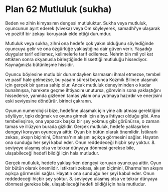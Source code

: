 # Plan 62 Mutluluk (sukha)

Beden ve zihin kimyasının dengesi mutluluktur. Sukha veya mutluluk, oyuncunun ayırt ederek (viveka) veya Om söyleyerek, samadhi'ye ulaşarak ve pozitif bir zekayı koruyarak elde ettiği durumdur.

Mutluluk veya sukha, zihni ona hedefe çok yakın olduğunu söylediğinde oyuncuya gelir ve ona özgürlüğe yaklaştığına dair güven verir. Yaşadığı duygular tarif edilemez, kelimelerle tarif edilemez. Nehrin bin mil yol kat ettikten sonra okyanusla birleştiğinde hissettiği mutluluğu hissediyor. Kaynağınızla bütünleşme hissidir.

Oyuncu böylesine mutlu bir durumdayken karmasını ihmal etmezse, tembel ve pasif hale gelmezse, bu yaşam süresi boyunca Kozmik Bilince ulaşmak için gerçek bir şansa sahip olur. Ancak mutluluk deneyiminden o kadar bunalmışsa, harekete geçme ihtiyacını unutursa, görevinin sona yaklaştığını hissederse, yanında gizlenen tamas yılanı onu yutmaya hazırdır ve enerjisini eski seviyesine döndürür. birinci çakranın.

Oyunun numerolojisi bize, hedefine ulaşmak için yine altı atması gerektiğini söylüyor, tıpkı doğmak ve oyuna girmek için altıya ihtiyacı olduğu gibi. Ama tembelleşirse, ona yapacak başka bir şey yokmuş gibi görünürse, o zaman tamas ve illüzyon burada gizlidir. Gerçek mutluluk, hedefe yaklaşırken dengeyi koruyan oyuncuya aittir. Oyun bir bütün olarak önemlidir. İstikrarlı zekası, akışın biçimini, Dharma'nın akışını açıkça görmesini sağlar. Hayatın ona sunduğu her şeyi kabul eder. Onun reddedeceği hiçbir şey yoktur. 8. seviyeye ulaşmış olsa ve tekrar dünyaya dönmesi gerekse bile, ulaşabileceği hedefi bildiği için hala mutludur.

Gerçek mutluluk, hedefe yaklaşırken dengeyi koruyan oyuncuya aittir. Oyun bir bütün olarak önemlidir. İstikrarlı zekası, akışın biçimini, Dharma'nın akışını açıkça görmesini sağlar. Hayatın ona sunduğu her şeyi kabul eder. Onun reddedeceği hiçbir şey yoktur. 8. seviyeye ulaşmış olsa ve tekrar dünyaya dönmesi gerekse bile, ulaşabileceği hedefi bildiği için hala mutludur.
